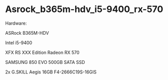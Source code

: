 # Asrock_b365m-hdv_i5-9400_rx-570

Hardware:

ASRock B365M-HDV

Intel i5-9400

XFX RS XXX Edition Radeon RX 570

SAMSUNG 850 EVO 500GB SATA SSD

2x G.SKILL Aegis 16GB F4-2666C19S-16GIS
